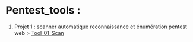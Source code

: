 # Pentest_tools :
1. Projet 1 : scanner automatique reconnaissance et énumération pentest web > [Tool_01_Scan](https://github.com/deeprecon89/Pentest_tools/blob/ad64706b439997b4b41b5392cf77595447b40430/Tool_01_Scan)

   
